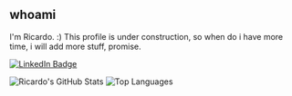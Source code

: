 ## whoami

I'm Ricardo. :)
This profile is under construction, so when do i have more time, i will add more stuff, promise.

[![LinkedIn Badge](https://img.shields.io/badge/LinkedIn-0077B5?style=for-the-badge&logo=linkedin&logoColor=white&link=https://www.linkedin.com/in/ricardopcj/)](https://www.linkedin.com/in/ricardopcj/)

![Ricardo's GitHub Stats](https://github-readme-stats.vercel.app/api?username=ricardopcj&show_icons=true&theme=dracula&include_all_commits=true&count_private=true)
![Top Languages](https://github-readme-stats.vercel.app/api/top-langs?username=ricardopcj&layout=compact&theme=dracula&langs_count=8)

<!--
**ricardopcj/ricardopcj** is a ✨ _special_ ✨ repository because its `README.md` (this file) appears on your GitHub profile.

Here are some ideas to get you started:

- 🔭 I’m currently working on ...
- 🌱 I’m currently learning ...
- 👯 I’m looking to collaborate on ...
- 🤔 I’m looking for help with ...
- 💬 Ask me about ...
- 📫 How to reach me: ...
- 😄 Pronouns: ...
- ⚡ Fun fact: ...
-->
